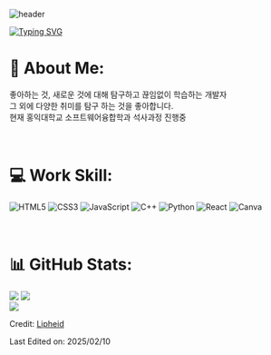 ![header](https://capsule-render.vercel.app/api?type=wave&height=300&color=462679&text=Lipheid%20Github&fontColor=ffffff)

[![Typing SVG](https://readme-typing-svg.herokuapp.com?font=Fira+Code&weight=700&size=25&pause=1000&color=A827F7&width=435&lines=+Fun-Seeking+Developer)](https://git.io/typing-svg)

# 💫 About Me:
좋아하는 것, 새로운 것에 대해 탐구하고 끊임없이 학습하는 개발자<br>그 외에 다양한 취미를 탐구 하는 것을 좋아합니다.<br> 현재 홍익대학교 소프트웨어융합학과 석사과정 진행중<br><br><br>




# 💻  Work Skill:
![HTML5](https://img.shields.io/badge/html5-%23E34F26.svg?style=for-the-badge&logo=html5&logoColor=white) ![CSS3](https://img.shields.io/badge/css3-%231572B6.svg?style=for-the-badge&logo=css3&logoColor=white)  ![JavaScript](https://img.shields.io/badge/javascript-%23323330.svg?style=for-the-badge&logo=javascript&logoColor=%23F7DF1E) 
![C++](https://img.shields.io/badge/C%2B%2B-00599C?style=for-the-badge&logo=c%2B%2B&logoColor=white) ![Python](https://img.shields.io/badge/Python-3776AB?style=for-the-badge&logo=python&logoColor=white)
![React](https://img.shields.io/badge/react-%2320232a.svg?style=for-the-badge&logo=react&logoColor=%2361DAFB) ![Canva](https://img.shields.io/badge/Canva-%2300C4CC.svg?style=for-the-badge&logo=Canva&logoColor=white) 
<br><br><br>




# 📊 GitHub Stats:
![](https://github-readme-stats.vercel.app/api?username=Lipheid&theme=bright&hide_border=false&include_all_commits=false&count_private=false)
![](https://github-readme-stats.vercel.app/api/top-langs/?username=Lipheid&theme=bright&hide_border=false&include_all_commits=true&count_private=true&layout=compact&cache_seconds=1800)<br/>
![](https://github-readme-streak-stats.herokuapp.com/?user=Lipheid&theme=bright&hide_border=false)<br/>







Credit: [Lipheid](https://github.com/Lipheid)

Last Edited on: 2025/02/10
